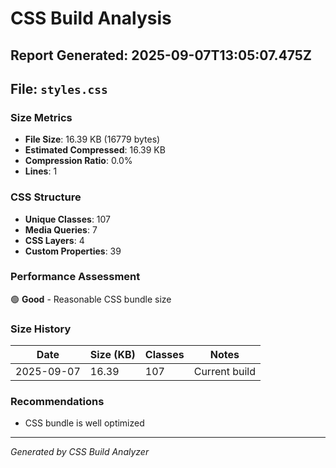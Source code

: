 # CSS Build Analysis

## Report Generated: 2025-09-07T13:05:07.475Z

## File: `styles.css`

### Size Metrics
- **File Size**: 16.39 KB (16779 bytes)
- **Estimated Compressed**: 16.39 KB
- **Compression Ratio**: 0.0%
- **Lines**: 1

### CSS Structure
- **Unique Classes**: 107
- **Media Queries**: 7
- **CSS Layers**: 4
- **Custom Properties**: 39

### Performance Assessment
🟢 **Good** - Reasonable CSS bundle size

### Size History
| Date | Size (KB) | Classes | Notes |
|------|-----------|---------|-------|
| 2025-09-07 | 16.39 | 107 | Current build |

### Recommendations
- CSS bundle is well optimized

---
*Generated by CSS Build Analyzer*
